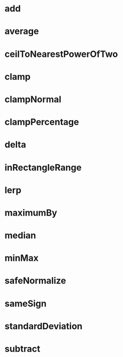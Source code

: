 # add

<!-- TODO-START
TODO: Fill short description here.

## Type signature

TODO: Fill type signature down below.

```
any ⇒ any
```

## Examples

TODO: List at least one example down below.

```javascript
add(); // ⇒ TODO
```

## Questions

TODO: List questions that may this function answers.
TODO-END -->


# average

<!-- TODO-START
TODO: Fill short description here.

## Type signature

TODO: Fill type signature down below.

```
any ⇒ any
```

## Examples

TODO: List at least one example down below.

```javascript
average(); // ⇒ TODO
```

## Questions

TODO: List questions that may this function answers.
TODO-END -->


# ceilToNearestPowerOfTwo

<!-- TODO-START
TODO: Fill short description here.

## Type signature

TODO: Fill type signature down below.

```
any ⇒ any
```

## Examples

TODO: List at least one example down below.

```javascript
ceilToNearestPowerOfTwo(); // ⇒ TODO
```

## Questions

TODO: List questions that may this function answers.
TODO-END -->


# clamp

<!-- TODO-START
TODO: Fill short description here.

## Type signature

TODO: Fill type signature down below.

```
any ⇒ any
```

## Examples

TODO: List at least one example down below.

```javascript
clamp(); // ⇒ TODO
```

## Questions

TODO: List questions that may this function answers.
TODO-END -->


# clampNormal

<!-- TODO-START
TODO: Fill short description here.

## Type signature

TODO: Fill type signature down below.

```
any ⇒ any
```

## Examples

TODO: List at least one example down below.

```javascript
clampNormal(); // ⇒ TODO
```

## Questions

TODO: List questions that may this function answers.
TODO-END -->


# clampPercentage

<!-- TODO-START
TODO: Fill short description here.

## Type signature

TODO: Fill type signature down below.

```
any ⇒ any
```

## Examples

TODO: List at least one example down below.

```javascript
clampPercentage(); // ⇒ TODO
```

## Questions

TODO: List questions that may this function answers.
TODO-END -->


# delta

<!-- TODO-START
TODO: Fill short description here.

## Type signature

TODO: Fill type signature down below.

```
any ⇒ any
```

## Examples

TODO: List at least one example down below.

```javascript
delta(); // ⇒ TODO
```

## Questions

TODO: List questions that may this function answers.
TODO-END -->


# inRectangleRange

<!-- TODO-START
TODO: Fill short description here.

## Type signature

TODO: Fill type signature down below.

```
any ⇒ any
```

## Examples

TODO: List at least one example down below.

```javascript
inRectangleRange(); // ⇒ TODO
```

## Questions

TODO: List questions that may this function answers.
TODO-END -->


# lerp

<!-- TODO-START
TODO: Fill short description here.

## Type signature

TODO: Fill type signature down below.

```
any ⇒ any
```

## Examples

TODO: List at least one example down below.

```javascript
lerp(); // ⇒ TODO
```

## Questions

TODO: List questions that may this function answers.
TODO-END -->


# maximumBy

<!-- TODO-START
TODO: Fill short description here.

## Type signature

TODO: Fill type signature down below.

```
any ⇒ any
```

## Examples

TODO: List at least one example down below.

```javascript
maximumBy(); // ⇒ TODO
```

## Questions

TODO: List questions that may this function answers.
TODO-END -->


# median

<!-- TODO-START
TODO: Fill short description here.

## Type signature

TODO: Fill type signature down below.

```
any ⇒ any
```

## Examples

TODO: List at least one example down below.

```javascript
median(); // ⇒ TODO
```

## Questions

TODO: List questions that may this function answers.
TODO-END -->


# minMax

<!-- TODO-START
TODO: Fill short description here.

## Type signature

TODO: Fill type signature down below.

```
any ⇒ any
```

## Examples

TODO: List at least one example down below.

```javascript
minMax(); // ⇒ TODO
```

## Questions

TODO: List questions that may this function answers.
TODO-END -->


# safeNormalize

<!-- TODO-START
TODO: Fill short description here.

## Type signature

TODO: Fill type signature down below.

```
any ⇒ any
```

## Examples

TODO: List at least one example down below.

```javascript
safeNormalize(); // ⇒ TODO
```

## Questions

TODO: List questions that may this function answers.
TODO-END -->


# sameSign

<!-- TODO-START
TODO: Fill short description here.

## Type signature

TODO: Fill type signature down below.

```
any ⇒ any
```

## Examples

TODO: List at least one example down below.

```javascript
sameSign(); // ⇒ TODO
```

## Questions

TODO: List questions that may this function answers.
TODO-END -->


# standardDeviation

<!-- TODO-START
TODO: Fill short description here.

## Type signature

TODO: Fill type signature down below.

```
any ⇒ any
```

## Examples

TODO: List at least one example down below.

```javascript
standardDeviation(); // ⇒ TODO
```

## Questions

TODO: List questions that may this function answers.
TODO-END -->


# subtract

<!-- TODO-START
TODO: Fill short description here.

## Type signature

TODO: Fill type signature down below.

```
any ⇒ any
```

## Examples

TODO: List at least one example down below.

```javascript
subtract(); // ⇒ TODO
```

## Questions

TODO: List questions that may this function answers.
TODO-END -->
